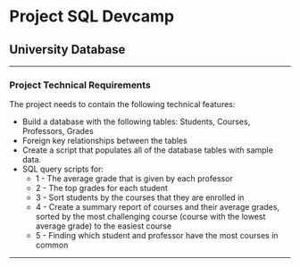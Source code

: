 # Project SQL Devcamp

## University Database

---

### Project Technical Requirements

The project needs to contain the following technical features:

- Build a database with the following tables: Students, Courses, Professors, Grades
- Foreign key relationships between the tables
- Create a script that populates all of the database tables with sample data.
- SQL query scripts for:
  - 1 - The average grade that is given by each professor
  - 2 - The top grades for each student
  - 3 - Sort students by the courses that they are enrolled in
  - 4 - Create a summary report of courses and their average grades, sorted by the most challenging course (course with the lowest average grade) to the easiest course
  - 5 - Finding which student and professor have the most courses in common

---
